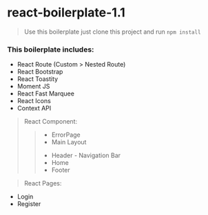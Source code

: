 # react-boilerplate-1.1

> Use this boilerplate just clone this project and run `npm install`

### This boilerplate includes:

* React Route (Custom > Nested Route)
* React Bootstrap
* React Toastity
* Moment JS
* React Fast Marquee
* React Icons
* Context API

> React Component:
>> - ErrorPage
>> - Main Layout
>> + Header
        - Navigation Bar
>> + Home
>> + Footer



> React Pages:
- Login
- Register
